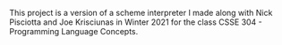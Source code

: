 This project is a version of a scheme interpreter I made along with Nick Pisciotta and Joe Krisciunas in Winter 2021 for the class CSSE 304 - Programming Language Concepts.
